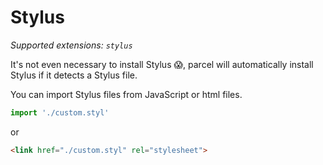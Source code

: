 # Stylus

_Supported extensions: `stylus`_

It's not even necessary to install Stylus 😱, parcel will automatically install Stylus if it detects a Stylus file.

You can import Stylus files from JavaScript or html files.

```javascript
import './custom.styl'
```

or

```html
<link href="./custom.styl" rel="stylesheet">
```

